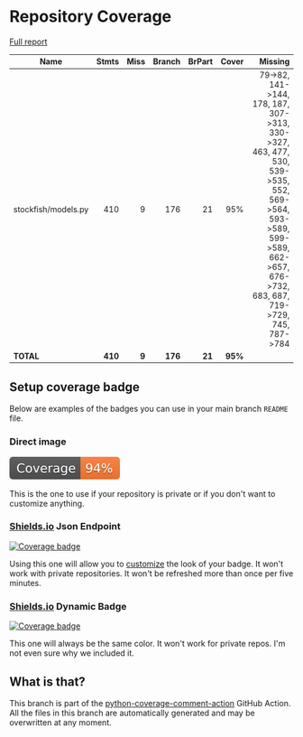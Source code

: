 # Repository Coverage

[Full report](https://htmlpreview.github.io/?https://github.com/johndoknjas/stockfish-1/blob/python-coverage-comment-action-data/htmlcov/index.html)

| Name                |    Stmts |     Miss |   Branch |   BrPart |   Cover |   Missing |
|-------------------- | -------: | -------: | -------: | -------: | ------: | --------: |
| stockfish/models.py |      410 |        9 |      176 |       21 |     95% |79->82, 141->144, 178, 187, 307->313, 330->327, 463, 477, 530, 539->535, 552, 569->564, 593->589, 599->589, 662->657, 676->732, 683, 687, 719->729, 745, 787->784 |
|           **TOTAL** |  **410** |    **9** |  **176** |   **21** | **95%** |           |


## Setup coverage badge

Below are examples of the badges you can use in your main branch `README` file.

### Direct image

[![Coverage badge](https://raw.githubusercontent.com/johndoknjas/stockfish-1/python-coverage-comment-action-data/badge.svg)](https://htmlpreview.github.io/?https://github.com/johndoknjas/stockfish-1/blob/python-coverage-comment-action-data/htmlcov/index.html)

This is the one to use if your repository is private or if you don't want to customize anything.

### [Shields.io](https://shields.io) Json Endpoint

[![Coverage badge](https://img.shields.io/endpoint?url=https://raw.githubusercontent.com/johndoknjas/stockfish-1/python-coverage-comment-action-data/endpoint.json)](https://htmlpreview.github.io/?https://github.com/johndoknjas/stockfish-1/blob/python-coverage-comment-action-data/htmlcov/index.html)

Using this one will allow you to [customize](https://shields.io/endpoint) the look of your badge.
It won't work with private repositories. It won't be refreshed more than once per five minutes.

### [Shields.io](https://shields.io) Dynamic Badge

[![Coverage badge](https://img.shields.io/badge/dynamic/json?color=brightgreen&label=coverage&query=%24.message&url=https%3A%2F%2Fraw.githubusercontent.com%2Fjohndoknjas%2Fstockfish-1%2Fpython-coverage-comment-action-data%2Fendpoint.json)](https://htmlpreview.github.io/?https://github.com/johndoknjas/stockfish-1/blob/python-coverage-comment-action-data/htmlcov/index.html)

This one will always be the same color. It won't work for private repos. I'm not even sure why we included it.

## What is that?

This branch is part of the
[python-coverage-comment-action](https://github.com/marketplace/actions/python-coverage-comment)
GitHub Action. All the files in this branch are automatically generated and may be
overwritten at any moment.